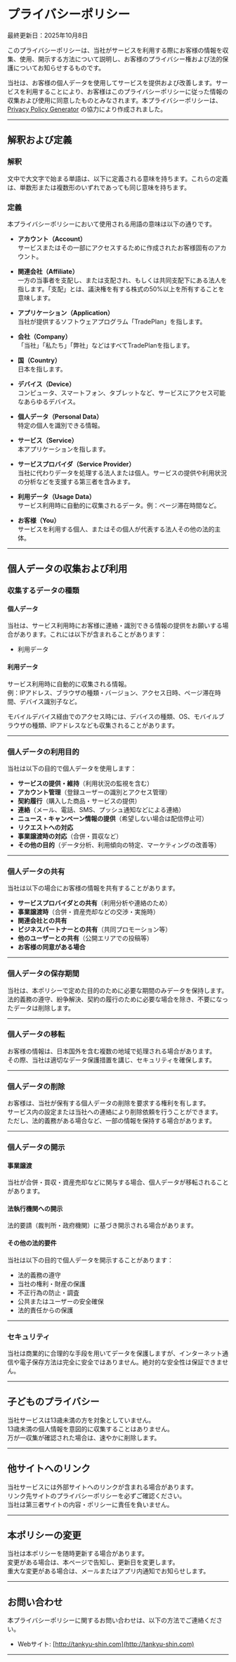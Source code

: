 # プライバシーポリシー

最終更新日：2025年10月8日

このプライバシーポリシーは、当社がサービスを利用する際にお客様の情報を収集、使用、開示する方法について説明し、お客様のプライバシー権および法的保護についてお知らせするものです。

当社は、お客様の個人データを使用してサービスを提供および改善します。サービスを利用することにより、お客様はこのプライバシーポリシーに従った情報の収集および使用に同意したものとみなされます。本プライバシーポリシーは、[Privacy Policy Generator](https://www.termsfeed.com/privacy-policy-generator/) の協力により作成されました。

---

## 解釈および定義

### 解釈
文中で大文字で始まる単語は、以下に定義される意味を持ちます。これらの定義は、単数形または複数形のいずれであっても同じ意味を持ちます。

### 定義
本プライバシーポリシーにおいて使用される用語の意味は以下の通りです。

- **アカウント（Account）**  
  サービスまたはその一部にアクセスするために作成されたお客様固有のアカウント。

- **関連会社（Affiliate）**  
  一方の当事者を支配し、または支配され、もしくは共同支配下にある法人を指します。「支配」とは、議決権を有する株式の50%以上を所有することを意味します。

- **アプリケーション（Application）**  
  当社が提供するソフトウェアプログラム「TradePlan」を指します。

- **会社（Company）**  
  「当社」「私たち」「弊社」などはすべてTradePlanを指します。

- **国（Country）**  
  日本を指します。

- **デバイス（Device）**  
  コンピュータ、スマートフォン、タブレットなど、サービスにアクセス可能なあらゆるデバイス。

- **個人データ（Personal Data）**  
  特定の個人を識別できる情報。

- **サービス（Service）**  
  本アプリケーションを指します。

- **サービスプロバイダ（Service Provider）**  
  当社に代わりデータを処理する法人または個人。サービスの提供や利用状況の分析などを支援する第三者を含みます。

- **利用データ（Usage Data）**  
  サービス利用時に自動的に収集されるデータ。例：ページ滞在時間など。

- **お客様（You）**  
  サービスを利用する個人、またはその個人が代表する法人その他の法的主体。

---

## 個人データの収集および利用

### 収集するデータの種類

#### 個人データ
当社は、サービス利用時にお客様に連絡・識別できる情報の提供をお願いする場合があります。これには以下が含まれることがあります：

- 利用データ

#### 利用データ
サービス利用時に自動的に収集される情報。  
例：IPアドレス、ブラウザの種類・バージョン、アクセス日時、ページ滞在時間、デバイス識別子など。

モバイルデバイス経由でのアクセス時には、デバイスの種類、OS、モバイルブラウザの種類、IPアドレスなども収集されることがあります。

---

### 個人データの利用目的

当社は以下の目的で個人データを使用します：

- **サービスの提供・維持**（利用状況の監視を含む）
- **アカウント管理**（登録ユーザーの識別とアクセス管理）
- **契約履行**（購入した商品・サービスの提供）
- **連絡**（メール、電話、SMS、プッシュ通知などによる連絡）
- **ニュース・キャンペーン情報の提供**（希望しない場合は配信停止可）
- **リクエストへの対応**
- **事業譲渡時の対応**（合併・買収など）
- **その他の目的**（データ分析、利用傾向の特定、マーケティングの改善等）

---

### 個人データの共有

当社は以下の場合にお客様の情報を共有することがあります。

- **サービスプロバイダとの共有**（利用分析や連絡のため）
- **事業譲渡時**（合併・資産売却などの交渉・実施時）
- **関連会社との共有**
- **ビジネスパートナーとの共有**（共同プロモーション等）
- **他のユーザーとの共有**（公開エリアでの投稿等）
- **お客様の同意がある場合**

---

### 個人データの保存期間

当社は、本ポリシーで定めた目的のために必要な期間のみデータを保持します。  
法的義務の遵守、紛争解決、契約の履行のために必要な場合を除き、不要になったデータは削除します。

---

### 個人データの移転

お客様の情報は、日本国外を含む複数の地域で処理される場合があります。  
その際、当社は適切なデータ保護措置を講じ、セキュリティを確保します。

---

### 個人データの削除

お客様は、当社が保有する個人データの削除を要求する権利を有します。  
サービス内の設定または当社への連絡により削除依頼を行うことができます。  
ただし、法的義務がある場合など、一部の情報を保持する場合があります。

---

### 個人データの開示

#### 事業譲渡
当社が合併・買収・資産売却などに関与する場合、個人データが移転されることがあります。

#### 法執行機関への開示
法的要請（裁判所・政府機関）に基づき開示される場合があります。

#### その他の法的要件
当社は以下の目的で個人データを開示することがあります：

- 法的義務の遵守  
- 当社の権利・財産の保護  
- 不正行為の防止・調査  
- 公共またはユーザーの安全確保  
- 法的責任からの保護

---

### セキュリティ

当社は商業的に合理的な手段を用いてデータを保護しますが、インターネット通信や電子保存方法は完全に安全ではありません。絶対的な安全性は保証できません。

---

## 子どものプライバシー

当社サービスは13歳未満の方を対象としていません。  
13歳未満の個人情報を意図的に収集することはありません。  
万が一収集が確認された場合は、速やかに削除します。

---

## 他サイトへのリンク

当社サービスには外部サイトへのリンクが含まれる場合があります。  
リンク先サイトのプライバシーポリシーを必ずご確認ください。  
当社は第三者サイトの内容・ポリシーに責任を負いません。

---

## 本ポリシーの変更

当社は本ポリシーを随時更新する場合があります。  
変更がある場合は、本ページで告知し、更新日を変更します。  
重大な変更がある場合は、メールまたはアプリ内通知でお知らせします。

---

## お問い合わせ

本プライバシーポリシーに関するお問い合わせは、以下の方法でご連絡ください。

- Webサイト: [http://tankyu-shin.com](http://tankyu-shin.com)

---
